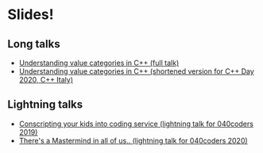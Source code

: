 # Slides!

## Long talks

* [Understanding value categories in C++ (full talk)](https://krisvanrens.github.io/slides/value-categories-talk/talk.html)
* [Understanding value categories in C++ (shortened version for C++ Day 2020, C++ Italy)](https://krisvanrens.github.io/slides/value-categories-talk-cpp-it/talk.html)

## Lightning talks

* [Conscripting your kids into coding service (lightning talk for 040coders 2019)](https://krisvanrens.github.io/slides/lightning-talk-040coders-2019/040coders-lightning-talk-2019.html)
* [There's a Mastermind in all of us.. (lightning talk for 040coders 2020)](https://krisvanrens.github.io/slides/lightning-talk-040coders-2020/040coders-lightning-talk-2020.html)
